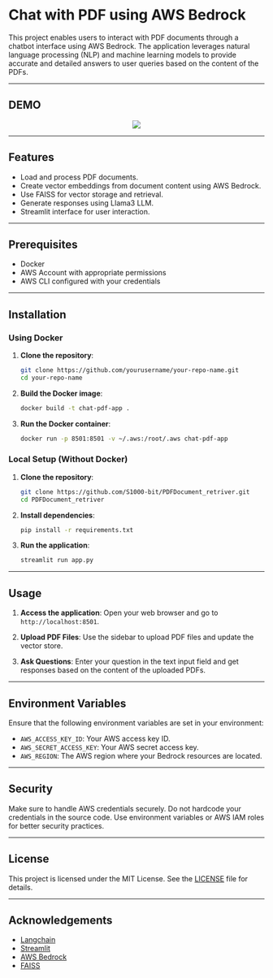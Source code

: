 # Chat with PDF using AWS Bedrock

This project enables users to interact with PDF documents through a chatbot interface using AWS Bedrock. The application leverages natural language processing (NLP) and machine learning models to provide accurate and detailed answers to user queries based on the content of the PDFs.

---

## DEMO 

<div align = 'center'>
<img src = https://github.com/user-attachments/assets/0396a594-3b82-421f-94f2-68401343d8fd/>
</div>

---

## Features

- Load and process PDF documents.
- Create vector embeddings from document content using AWS Bedrock.
- Use FAISS for vector storage and retrieval.
- Generate responses using Llama3 LLM.
- Streamlit interface for user interaction.

---

## Prerequisites

- Docker
- AWS Account with appropriate permissions
- AWS CLI configured with your credentials

---

## Installation

### Using Docker

1. **Clone the repository**:
    ```bash
    git clone https://github.com/yourusername/your-repo-name.git
    cd your-repo-name
    ```

2. **Build the Docker image**:
    ```bash
    docker build -t chat-pdf-app .
    ```

3. **Run the Docker container**:
    ```bash
    docker run -p 8501:8501 -v ~/.aws:/root/.aws chat-pdf-app
    ```

### Local Setup (Without Docker)

1. **Clone the repository**:
    ```bash
    git clone https://github.com/S1000-bit/PDFDocument_retriver.git
    cd PDFDocument_retriver
    ```

2. **Install dependencies**:
    ```bash
    pip install -r requirements.txt
    ```

3. **Run the application**:
    ```bash
    streamlit run app.py
    ```

---

## Usage

1. **Access the application**:
   Open your web browser and go to `http://localhost:8501`.

2. **Upload PDF Files**:
   Use the sidebar to upload PDF files and update the vector store.

3. **Ask Questions**:
   Enter your question in the text input field and get responses based on the content of the uploaded PDFs.

---

## Environment Variables

Ensure that the following environment variables are set in your environment:

- `AWS_ACCESS_KEY_ID`: Your AWS access key ID.
- `AWS_SECRET_ACCESS_KEY`: Your AWS secret access key.
- `AWS_REGION`: The AWS region where your Bedrock resources are located.

---

## Security

Make sure to handle AWS credentials securely. Do not hardcode your credentials in the source code. Use environment variables or AWS IAM roles for better security practices.

---

## License

This project is licensed under the MIT License. See the [LICENSE](LICENSE) file for details.

---

## Acknowledgements

- [Langchain](https://github.com/hwchase17/langchain)
- [Streamlit](https://www.streamlit.io/)
- [AWS Bedrock](https://aws.amazon.com/bedrock/)
- [FAISS](https://github.com/facebookresearch/faiss)

